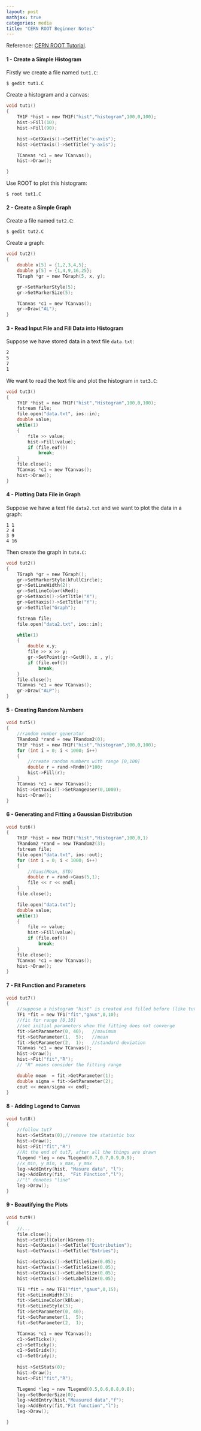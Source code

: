 ```yaml
---
layout: post
mathjax: true
categories: media
title: "CERN ROOT Beginner Notes"
---
```


Reference: [CERN ROOT Tutorial](https://www.youtube.com/watch?v=KPz-dNjdx40&list=PLLybgCU6QCGWLdDO4ZDaB0kLrO3m).
#### 1 - Create a Simple Histogram
Firstly we create a file named `tut1.C`:
```
$ gedit tut1.C
```
Create a histogram and a canvas:
```c
void tut1()
{
    TH1F *hist = new TH1F("hist","histogram",100,0,100);
    hist->Fill(10);
    hist->Fill(90);

    hist->GetXaxis()->SetTitle("x-axis");
    hist->GetYaxis()->SetTitle("y-axis");

    TCanvas *c1 = new TCanvas();
    hist->Draw();

}
```
Use ROOT to plot this histogram:
```
$ root tut1.C
```

#### 2 - Create a Simple Graph
Create a file named `tut2.C`:
```
$ gedit tut2.C
```
Create a graph:
```c
void tut2()
{
    double x[5] = {1,2,3,4,5};
    double y[5] = {1,4,9,16,25};
    TGraph *gr = new TGraph(5, x, y);

    gr->SetMarkerStyle(5);
    gr->SetMarkerSize(5);

    TCanvas *c1 = new TCanvas();
    gr->Draw("AL");
}
```

#### 3 - Read Input File and Fill Data into Histogram
Suppose we have stored data in a text file `data.txt`:
```txt
2
5
7
1
```
We want to read the text file and plot the histogram in `tut3.C`:
```c
void tut3()
{
    TH1F *hist = new TH1F("hist","Histogram",100,0,100);  
    fstream file;
    file.open("data.txt", ios::in);
    double value;
    while(1)
    {
        file >> value;
        hist->Fill(value);
        if (file.eof())
            break;
    }
    file.close();
    TCanvas *c1 = new TCanvas();
    hist->Draw();
}
```

#### 4 - Plotting Data File in Graph
Suppose we have a text file `data2.txt` and we want to plot the data in a graph:
```
1 1
2 4
3 9
4 16
```
Then create the graph in `tut4.C`:
```c
void tut2()
{
    TGraph *gr = new TGraph();
    gr->SetMarkerStyle(kFullCircle);
    gr->SetLineWidth(2);
    gr->SetLineColor(kRed);
    gr->GetXaxis()->SetTitle("X");
    gr->GetYaxis()->SetTitle("Y");
    gr->SetTitle("Graph");

    fstream file;
    file.open("data2.txt", ios::in);

    while(1)
    {
        double x,y;
        file >> x >> y;
        gr->SetPoint(gr->GetN(), x , y);
        if (file.eof())
            break;
    }
    file.close();
    TCanvas *c1 = new TCanvas();
    gr->Draw("ALP");
}
```

#### 5 - Creating Random Numbers
```c
void tut5()
{
    //random number generator
    TRandom2 *rand = new TRandom2(0);
    TH1F *hist = new TH1F("hist","histogram",100,0,100);
    for (int i = 0; i < 1000; i++)
    {
        //create random numbers with range [0,100]
        double r = rand->Rndm()*100;
        hist->Fill(r);
    }
    TCanvas *c1 = new TCanvas();
    hist->GetYaxis()->SetRangeUser(0,1000);
    hist->Draw();
}
```


#### 6 - Generating and Fitting a Gaussian Distribution
```c
void tut6()
{
    TH1F *hist = new TH1F("hist","Histogram",100,0,1)
    TRandom2 *rand = new TRandom2(3);
    fstream file;
    file.open("data.txt", ios::out);
    for (int i = 0; i < 1000; i++)
    {
        //Gaus(Mean, STD)
        double r = rand->Gaus(5,1);
        file << r << endl;
    }
    file.close();

    file.open("data.txt");
    double value;
    while(1)
    {
        file >> value;
        hist->Fill(value);
        if (file.eof())
            break;
    }
    file.close();
    TCanvas *c1 = new TCanvas();
    hist->Draw();
}
```

#### 7 - Fit Function and Parameters
```c
void tut7()
{
    //suppose a histogram "hist" is created and filled before (like tut6.C)
    TF1 *fit = new TF1("fit","gaus",0,10);
    //fit for range [0,10]
    //set initial parameters when the fitting does not converge
    fit->SetParameter(0, 40);   //maximum
    fit->SetParameter(1,  5);   //mean
    fit->SetParameter(2,  1);   //standard deviation
    TCanvas *c1 = new TCanvas();
    hist->Draw();
    hist->Fit("fit","R");
    // "R" means consider the fitting range

    double mean  = fit->GetParameter(1);
    double sigma = fit->GetParameter(2);
    cout << mean/sigma << endl;
}
```

#### 8 - Adding Legend to Canvas
```c
void tut8()
{
    //follow tut7
    hist->SetStats(0);//remove the statistic box
    hist->Draw();
    hist->Fit("fit","R")
    //At the end of tut7, after all the things are drawn
    TLegend *leg = new TLegend(0.7,0.7,0.9,0.9);
    //x_min, y_min, x_max, y_max
    leg->AddEntry(hist, "Masure data", "l");
    leg->AddEntry(fit,  "Fit FUnction","l");
    //"l" denotes "line"
    leg->Draw();
}
```

#### 9 - Beautifying the Plots
```c
void tut9()
{
    //...
    file.close();
    hist->SetFillColor(kGreen-9);
    hist->GetXaxis()->SetTitle("Distribution");
    hist->GetYaxis()->SetTitle("Entries");

    hist->GetXaxis()->SetTitleSize(0.05);
    hist->GetYaxis()->SetTitleSize(0.05);
    hist->GetXaxis()->SetLabelSize(0.05);
    hist->GetYaxis()->SetLabelSize(0.05);

    TF1 *fit = new TF1("fit","gaus",0,15);
    fit->SetLineWidth(3);
    fit->SetLineColor(kBlue);
    fit->SetLineStyle(3);
    fit->SetParameter(0, 40); 
    fit->SetParameter(1,  5); 
    fit->SetParameter(2,  1);

    TCanvas *c1 = new TCanvas();
    c1->SetTickx();
    c1->SetTicky();
    c1->SetGridx();
    c1->SetGridy();
    
    hist->SetStats(0);
    hist->Draw();
    hist->Fit("fit","R");

    TLegend *leg = new TLegend(0.5,0.6,0.8,0.8);
    leg->SetBorderSize(0);
    leg->AddEntry(hist,"Measured data","f");
    leg->AddEntry(fit,"Fit function","l");
    leg->Draw();

}
```
